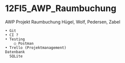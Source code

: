 # 12FI5_AWP_Raumbuchung
AWP Projekt Raumbuchung Hügel, Wolf, Pedersen, Zabel


	• Git
	• CI ?
	• Testing
		○ Postman
	• Trello (Projektmanagement)
    Datenbank
      SQLite
